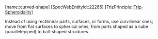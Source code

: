﻿---
type: TrizPrincipleSub
aliases:
- curved-shape
license: CC BY-SA 4.0
copyright: https://github.com/SpocWeb
IsDeleted: false
IsReadOnly: false
Confidential: public
tags: 
- Triz/Principle/Sub
---
[name::curved-shape]
[SpocWebEntityId::22265]
[TrizPrinciple::[Triz-Spheroidality](tech/Triz/Principle/Triz-Spheroidality.md)]

Instead of using rectilinear parts, surfaces, or forms, use curvilinear ones; move from flat surfaces to spherical ones; from parts shaped as a cube (parallelepiped) to  ball-shaped structures.
